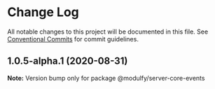 # Change Log

All notable changes to this project will be documented in this file.
See [Conventional Commits](https://conventionalcommits.org) for commit guidelines.

## 1.0.5-alpha.1 (2020-08-31)

**Note:** Version bump only for package @modulfy/server-core-events
